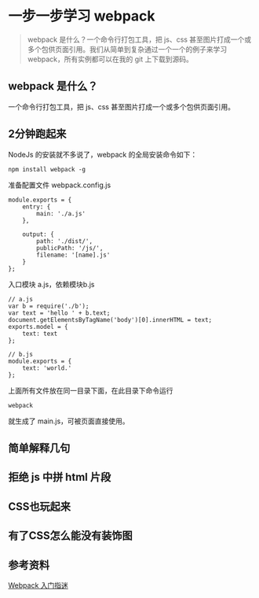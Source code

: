 # 一步一步学习 webpack

> webpack 是什么？一个命令行打包工具，把 js、css 甚至图片打成一个或多个包供页面引用。我们从简单到复杂通过一个一个的例子来学习 webpack，所有实例都可以在我的 git 上下载到源码。

## webpack 是什么？

一个命令行打包工具，把 js、css 甚至图片打成一个或多个包供页面引用。

## 2分钟跑起来

NodeJs 的安装就不多说了，webpack 的全局安装命令如下：

	npm install webpack -g

准备配置文件 webpack.config.js

	module.exports = {
        entry: {
            main: './a.js'
        },
    
        output: {
            path: './dist/',
            publicPath: '/js/',
            filename: '[name].js'
        }
    };

入口模块 a.js，依赖模块b.js

	// a.js
	var b = require('./b');
    var text = 'hello ' + b.text;
    document.getElementsByTagName('body')[0].innerHTML = text;
    exports.model = {
        text: text
    };
    
    // b.js
    module.exports = {
        text: 'world.'
    };

上面所有文件放在同一目录下面，在此目录下命令运行

	webpack

就生成了 main.js，可被页面直接使用。

## 简单解释几句

## 拒绝 js 中拼 html 片段

## CSS也玩起来

## 有了CSS怎么能没有装饰图

## 参考资料

[Webpack 入门指迷](http://sfau.lt/b5kR2G)

